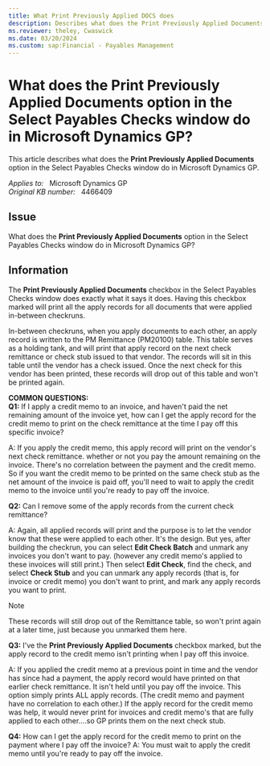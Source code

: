 ```yaml
---
title: What Print Previously Applied DOCS does
description: Describes what does the Print Previously Applied Documents option in the Select Payables Checks window do in Microsoft Dynamics GP.
ms.reviewer: theley, Cwaswick
ms.date: 03/20/2024
ms.custom: sap:Financial - Payables Management
---
```

# What does the Print Previously Applied Documents option in the Select Payables Checks window do in Microsoft Dynamics GP?

This article describes what does the **Print Previously Applied Documents** option in the Select Payables Checks window do in Microsoft Dynamics GP.

_Applies to:_ &nbsp; Microsoft Dynamics GP  
_Original KB number:_ &nbsp; 4466409

## Issue

What does the **Print Previously Applied Documents** option in the Select Payables Checks window do in Microsoft Dynamics GP?

## Information

The **Print Previously  Applied Documents** checkbox in the Select Payables Checks window does exactly what it says it does.  Having this checkbox marked will print all the apply records for all documents that were applied in-between checkruns.

In-between checkruns, when you apply documents to each other, an apply record is written to the PM Remittance (PM20100) table. This table serves as a holding tank, and will print that apply record on the next check remittance or check stub issued to that vendor. The records will sit in this table until the vendor has a check issued. Once the next check for this vendor has been printed, these records will drop out of this table and won't be printed again.

**COMMON QUESTIONS:**  
**Q1:** If I apply a credit memo to an invoice, and haven't paid the net remaining amount of the invoice yet, how can I get the apply record for the credit memo to print on the check remittance at the time I pay off this specific invoice?

A: If you apply the credit memo, this apply record will print on the vendor's next check remittance. whether or not you pay the amount remaining on the invoice. There's no correlation between the payment and the credit memo. So if you want the credit memo to be printed on the same check stub as the net amount of the invoice is paid off, you'll need to wait to apply the credit memo to the invoice until you're ready to pay off the invoice.  

**Q2:** Can I remove some of the apply records from the current check remittance?

A: Again, all applied records will print and the purpose is to let the vendor know that these were applied to each other. It's the design. But yes, after building the checkrun, you can select **Edit Check Batch** and unmark any invoices you don't want to pay. (however any credit memo's applied to these invoices will still print.)  Then select **Edit Check**, find the check, and select **Check Stub** and you can unmark any apply records (that is, for invoice or credit memo) you don't want to print, and mark any apply records you want to print.

> [!NOTE]
> These records will still drop out of the Remittance table, so won't print again at a later time, just because you unmarked them here.

**Q3:** I've the **Print Previously Applied Documents** checkbox marked, but the apply record to the credit memo isn't printing when I pay off this invoice.

A: If you applied the credit memo at a previous point in time and the vendor has since had a payment, the apply record would have printed on that earlier check remittance. It isn't held until you pay off the invoice. This option simply prints ALL apply records. (The credit memo and payment have no correlation to each other.) If the apply record for the credit memo was help, it would never print for invoices and credit memo's that are fully applied to each other....so GP prints them on the next check stub.

**Q4:** How can I get the apply record for the credit memo to print on the payment where I pay off the invoice?
A: You must wait to apply the credit memo until you're ready to pay off the invoice.
